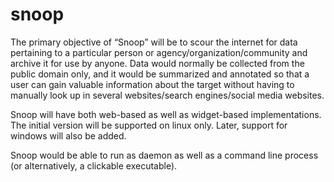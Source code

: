 snoop
=====

The primary objective of “Snoop” will be to scour the internet for data pertaining to a particular person or agency/organization/community and archive it for use by anyone. Data would normally be collected from the public domain only, and it would be summarized and annotated so that a user can gain valuable information about the target without having to manually look up in several websites/search  engines/social media websites.

Snoop will have both web-based as well as widget-based implementations. The initial version will be supported on linux only. Later, support for windows will also be added. 

Snoop would be able to run as daemon as well as a command line process (or alternatively, a clickable executable).
